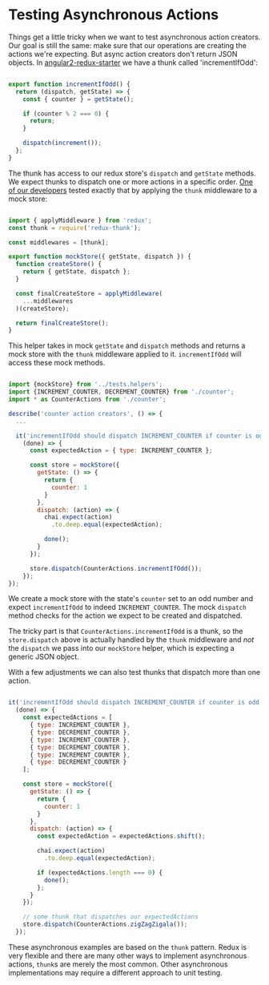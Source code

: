 # Testing Asynchronous Actions

Things get a little tricky when we want to test asynchronous action creators. Our goal is still the same: make sure that our operations are creating the actions we're expecting. But async action creators don't return JSON objects. In [angular2-redux-starter](https://github.com/rangle/angular2-redux-starter) we have a thunk called 'incrementIfOdd':

```js

export function incrementIfOdd() {
  return (dispatch, getState) => {
    const { counter } = getState();

    if (counter % 2 === 0) {
      return;
    }

    dispatch(increment());
  };
}
```

The thunk has access to our redux store's `dispatch` and `getState` methods. We expect thunks to dispatch one or more actions in a specific order. [One of our developers](https://github.com/bertrandk) tested exactly that by applying the `thunk` middleware to a mock store:

```js

import { applyMiddleware } from 'redux';
const thunk = require('redux-thunk');

const middlewares = [thunk];

export function mockStore({ getState, dispatch }) {
  function createStore() {                          
    return { getState, dispatch };                  
  }                                                 

  const finalCreateStore = applyMiddleware(         
    ...middlewares                                  
  )(createStore);                                   

  return finalCreateStore();                        
}                                                   
```
This helper takes in mock `getState` and `dispatch` methods and returns a mock store with the `thunk` middleware applied to it. `incrementIfOdd` will access these mock methods.

```js

import {mockStore} from '../tests.helpers';
import {INCREMENT_COUNTER, DECREMENT_COUNTER} from './counter';
import * as CounterActions from './counter';

describe('counter action creators', () => {
  ...

  it('incrementIfOdd should dispatch INCREMENT_COUNTER if counter is odd',
    (done) => {
      const expectedAction = { type: INCREMENT_COUNTER };

      const store = mockStore({
        getState: () => {
          return {
            counter: 1
          }
        },
        dispatch: (action) => {
          chai.expect(action)
            .to.deep.equal(expectedAction);

          done();
        }
      });

      store.dispatch(CounterActions.incrementIfOdd());
    });
});

```

We create a mock store with the state's `counter` set to an odd number and expect `incrementIfOdd` to indeed `INCREMENT_COUNTER`. The mock `dispatch` method checks for the action we expect to be created and dispatched.

The tricky part is that `CounterActions.incrementIfOdd` is a thunk, so the `store.dispatch` above is actually handled by the `thunk` middleware and *not* the `dispatch` we pass into our `mockStore` helper, which is expecting a generic JSON object.

With a few adjustments we can also test thunks that dispatch more than one action.

```js

it('incrementIfOdd should dispatch INCREMENT_COUNTER if counter is odd',
  (done) => {
    const expectedActions = [
      { type: INCREMENT_COUNTER },
      { type: DECREMENT_COUNTER },
      { type: INCREMENT_COUNTER },
      { type: DECREMENT_COUNTER },
      { type: INCREMENT_COUNTER },
      { type: DECREMENT_COUNTER }
    ];

    const store = mockStore({
      getState: () => {
        return {
          counter: 1
        }
      },
      dispatch: (action) => {
        const expectedAction = expectedActions.shift();

        chai.expect(action)
          .to.deep.equal(expectedAction);

        if (expectedActions.length === 0) {
          done();
        };
      }
    });

    // some thunk that dispatches our expectedActions
    store.dispatch(CounterActions.zigZagZigala());
  });
```

These asynchronous examples are based on the `thunk` pattern.  Redux is very flexible and there are many other ways to implement asynchronous actions, `thunk`s are merely the most common.  Other asynchronous implementations may require a different approach to unit testing.
